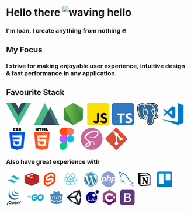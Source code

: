 # Hello there <img src="https://github.com/ioanlee/ioanlee/blob/main/img/wave.gif" alt="waving hello" width="36" height="36"/>

### I'm Ioan, I create anything from nothing 🔥

## My Focus

### I strive for making enjoyable user experience, intuitive design & fast performance in any application.

##	Favourite Stack
<div style="display: flex; flex-wrap: wrap; gap: 8px;" markdown="1">
	<img width="68px" alt="vuejs" src="img/vue.png" />
	<img width="70px" alt="nuxt" src="img/nuxt.jpg" />
	<img width="60px" alt="nodejs" src="img/nodejs.png" />
	<img width="60px" alt="js" src="img/js.png" style="border-radius: 5px;" markdown="1" />
	<img width="60px" alt="ts" src="img/typescript.png" />
	<img width="60px" alt="postgre" src="img/postgre.png" />
	<img width="60px" alt="vscode" src="img/vscode.jpg" />
	<img width="60px" alt="css3" src="img/css.png" />
	<img width="60px" alt="html5" src="img/html.png" />
	<img width="60px" alt="figma" src="img/figma.png" />
	<img width="60px" alt="sass" src="img/sass.png" />
	<img width="60px" alt="git" src="img/git.jpg" />
</div>

### Also have great experience with
<div style="display: flex; flex-wrap: wrap; gap: 8px;">
	<img width="42px" alt="tailwindcss" src="img/tailwindcss.jpg" />
	<img width="40px" alt="redis" src="img/redis.jpg" />
	<img width="42px" alt="svelte" src="img/svelte.jpg" />
	<img width="56px" alt="react" src="img/react.jpg" />
	<img width="40px" alt="wordpress" src="img/wordpress.jpg" />
	<img width="40px" alt="php" src="img/php.png" />
	<img width="42px" alt="mysql" src="img/mysql.png" />
	<img width="40px" alt="notion" src="img/notion.jpg" />
	<img width="56px" alt="trello" src="img/trello.jpg" />
	<img width="42px" alt="jquery" src="img/jquery.jpg" />
	<img width="60px" alt="go" src="img/go.jpg" />
	<img width="40px" alt="godot" src="img/godot.jpg" />
	<img width="40px" alt="unity" src="img/unity.jpg" />
	<img width="40px" alt="lua" src="img/lua.jpg" />
	<img width="42px" alt="csharp" src="img/csharp.jpg" />
	<img width="40px" alt="bootstrap" src="img/bootstrap.png" />
	<!-- <img width="40px" alt="python" src="img/python.jpg" /> -->
</div>


<!-- 
- 🔭 I’m currently working on ...
- 🌱 I’m currently learning ...
- 👯 I’m looking to collaborate on ...
- 🤔 I’m looking for help with ...
- 💬 Ask me about ...
- 📫 How to reach me: ...
- 😄 Pronouns: ...
- ⚡ Fun fact: ... -->

